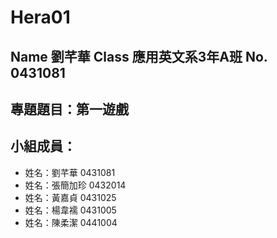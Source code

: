 # Hera01

## Name 劉芊華 Class 應用英文系3年A班 No. 0431081

## 專題題目：第一遊戲

## 小組成員：

* 姓名：劉芊華   0431081
* 姓名：張簡加珍 0432014
* 姓名：黃嘉貞   0431025
* 姓名：楊韋襦   0431005
* 姓名：陳柔潔   0441004
